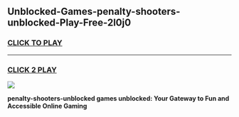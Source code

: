 
## Unblocked-Games-penalty-shooters-unblocked-Play-Free-2l0j0
<h3>
<a href="https://premium76.site?title=penalty-shooters-unblocked&ref=20M">CLICK TO PLAY</a></h3>
<hr>

<h3>
<a href="https://premium76.site?title=penalty-shooters-unblocked&ref=20M">CLICK 2 PLAY</a>
  
</h3>

<a href="https://premium76.site?title=penalty-shooters-unblocked&ref=19M"><img src="https://clearcache.store/games.png"></a>


**penalty-shooters-unblocked games unblocked: Your Gateway to Fun and Accessible Online Gaming**
